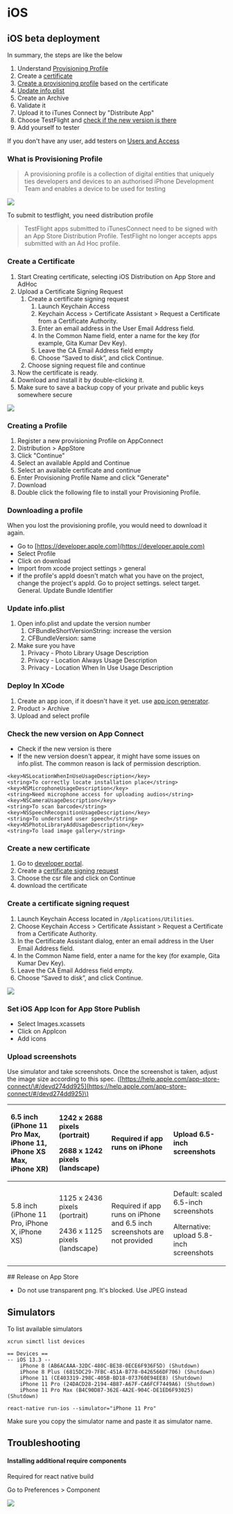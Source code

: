 # iOS

## iOS beta deployment

In summary, the steps are like the below

1. Understand [Provisioning Profile](ios.md#what-is-provisioning-profile)
2. Create a [certificate](ios.md#certificate)
3. [Create a provisioning profile](ios.md#creating-a-profile) based on the certificate
4. [Update info.plist](ios.md#update-info-plist)
5. Create an Archive
6. Validate it 
7. Upload it to iTunes Connect by "Distribute App"
8. Choose TestFlight and [check if the new version is there](ios.md#check-the-new-version-on-app-connect)
9. Add yourself to tester

If you don't have any user, add testers on [Users and Access](https://appstoreconnect.apple.com/access/users)

### What is Provisioning Profile

> A provisioning profile is a collection of digital entities that uniquely ties developers and devices to an authorised iPhone Development Team and enables a device to be used for testing

![](.gitbook/assets/image%20%283%29.png)

To submit to testflight, you need distribution profile

> TestFlight apps submitted to iTunesConnect need to be signed with an App Store Distribution Profile. TestFlight no longer accepts apps submitted with an Ad Hoc profile.

### Create a Certificate

1. Start Creating certificate, selecting iOS Distribution on App Store and AdHoc
2. Upload a Certificate Signing Request
   1. Create a certificate signing request
      1. Launch Keychain Access
      2. Keychain Access &gt; Certificate Assistant &gt; Request a Certificate from a Certificate Authority.
      3. Enter an email address in the User Email Address field.
      4. In the Common Name field, enter a name for the key \(for example, Gita Kumar Dev Key\).
      5. Leave the CA Email Address field empty
      6. Choose “Saved to disk”, and click Continue.
   2. Choose signing request file and continue
3. Now the certificate is ready. 
4. Download and install it by double-clicking it.
5. Make sure to save a backup copy of your private and public keys somewhere secure

![](.gitbook/assets/image%20%2823%29.png)

### Creating a Profile

1. Register a new provisioning Profile on AppConnect
2. Distribution &gt; AppStore
3. Click "Continue"
4. Select an available AppId and Continue
5. Select an available certificate and continue
6. Enter Provisioning Profile Name and click "Generate"
7. Download
8. Double click the following file to install your Provisioning Profile.

### Downloading a profile

When you lost the provisioning profile, you would need to download it again. 

* Go to [https://developer.apple.com](https://developer.apple.com)
* Select Profile
* Click on download
* Import from xcode project settings &gt; general
* if the profile's appId doesn't match what you have on the project, change the project's appId. Go to project settings. select target. General. Update Bundle Identifier

### Update info.plist

1. Open info.plist and update the version number
   1. CFBundleShortVersionString: increase the version
   2. CFBundleVersion: same
2. Make sure you have 
   1. Privacy - Photo Library Usage Description
   2. Privacy - Location Always Usage Description
   3. Privacy - Location When In Use Usage Description

### Deploy In XCode

1. Create an app icon, if it doesn't have it yet. use [app icon generator](https://appiconmaker.co/).
2. Product &gt; Archive
3. Upload and select profile

### Check the new version on App Connect

* Check if the new version is there
* If the new version doesn't appear, it might have some issues on info.plist. The common reason is lack of permission description.

```markup
<key>NSLocationWhenInUseUsageDescription</key>
<string>To correctly locate installation place</string>
<key>NSMicrophoneUsageDescription</key>
<string>Need microphone access for uploading audios</string>
<key>NSCameraUsageDescription</key>
<string>To scan barcode</string>
<key>NSSpeechRecognitionUsageDescription</key>
<string>To understand user speech</string>
<key>NSPhotoLibraryAddUsageDescription</key>
<string>To load image gallery</string>
```

### Create a new certificate

1. Go to [developer portal](https://developer.apple.com).
2. Create a [certificate signing request](ios.md#create-a-certificate-signing-request)
3. Choose the csr file and click on Continue
4. download the certificate

### Create a certificate signing request

1. Launch Keychain Access located in `/Applications/Utilities`.
2. Choose Keychain Access &gt; Certificate Assistant &gt; Request a Certificate from a Certificate Authority.
3. In the Certificate Assistant dialog, enter an email address in the User Email Address field.
4. In the Common Name field, enter a name for the key \(for example, Gita Kumar Dev Key\).
5. Leave the CA Email Address field empty.
6. Choose “Saved to disk”, and click Continue.

![](.gitbook/assets/image%20%289%29.png)

### Set iOS App Icon for App Store Publish

* Select Images.xcassets
* Click on AppIcon
* Add icons

### Upload screenshots

Use simulator and take screenshots. Once the screenshot is taken, adjust the image size according to this spec. \([https://help.apple.com/app-store-connect/\#/devd274dd925](https://help.apple.com/app-store-connect/#/devd274dd925)\)

<table>
  <thead>
    <tr>
      <th style="text-align:left">6.5 inch (iPhone 11 Pro Max, iPhone 11, iPhone XS Max, iPhone XR)</th>
      <th
      style="text-align:left">
        <p>1242 x 2688 pixels (portrait)</p>
        <p>2688 x 1242 pixels (landscape)</p>
        </th>
        <th style="text-align:left">Required if app runs on iPhone</th>
        <th style="text-align:left">Upload 6.5-inch screenshots</th>
    </tr>
  </thead>
  <tbody>
    <tr>
      <td style="text-align:left">5.8 inch (iPhone 11 Pro, iPhone X, iPhone XS)</td>
      <td style="text-align:left">
        <p>1125 x 2436 pixels (portrait)</p>
        <p>2436 x 1125 pixels (landscape)</p>
      </td>
      <td style="text-align:left">Required if app runs on iPhone and 6.5 inch screenshots are not provided</td>
      <td
      style="text-align:left">
        <p>Default: scaled 6.5-inch screenshots</p>
        <p>Alternative: upload 5.8-inch screenshots</p>
        </td>
    </tr>
  </tbody>
</table>## Release on App Store

* Do not use transparent png. It's blocked. Use JPEG instead

## Simulators

To list available simulators

```markup
xcrun simctl list devices

== Devices ==
-- iOS 13.3 --
    iPhone 8 (AB6ACAAA-32DC-480C-BE38-0ECE6F936F5D) (Shutdown) 
    iPhone 8 Plus (6815DC29-7FBC-451A-B778-0426566DF706) (Shutdown) 
    iPhone 11 (CE403319-298C-405B-BD18-073760E94EE8) (Shutdown) 
    iPhone 11 Pro (24DACD28-2194-4B87-A67F-CA6FCF7449A6) (Shutdown) 
    iPhone 11 Pro Max (B4C90D87-362E-4A2E-904C-DE1ED6F93025) (Shutdown) 
    
react-native run-ios --simulator="iPhone 11 Pro" 
```

Make sure you copy the simulator name and paste it as simulator name. 

## Troubleshooting

#### Installing additional require components

Required for react native build

Go to Preferences &gt; Component

![](.gitbook/assets/image%20%282%29.png)

